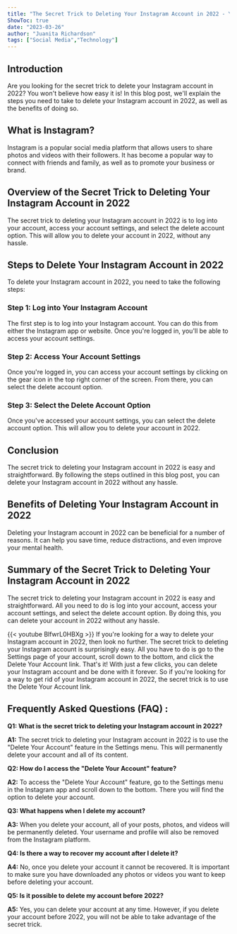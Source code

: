```yaml
---
title: "The Secret Trick to Deleting Your Instagram Account in 2022 - You Won't Believe How Easy It Is!"
ShowToc: true 
date: "2023-03-26"
author: "Juanita Richardson" 
tags: ["Social Media","Technology"]
---
```

## Introduction 

Are you looking for the secret trick to delete your Instagram account in 2022? You won't believe how easy it is! In this blog post, we'll explain the steps you need to take to delete your Instagram account in 2022, as well as the benefits of doing so.

## What is Instagram? 

Instagram is a popular social media platform that allows users to share photos and videos with their followers. It has become a popular way to connect with friends and family, as well as to promote your business or brand.

## Overview of the Secret Trick to Deleting Your Instagram Account in 2022 

The secret trick to deleting your Instagram account in 2022 is to log into your account, access your account settings, and select the delete account option. This will allow you to delete your account in 2022, without any hassle.

## Steps to Delete Your Instagram Account in 2022 

To delete your Instagram account in 2022, you need to take the following steps: 

### Step 1: Log into Your Instagram Account 

The first step is to log into your Instagram account. You can do this from either the Instagram app or website. Once you're logged in, you'll be able to access your account settings.

### Step 2: Access Your Account Settings

Once you're logged in, you can access your account settings by clicking on the gear icon in the top right corner of the screen. From there, you can select the delete account option.

### Step 3: Select the Delete Account Option

Once you've accessed your account settings, you can select the delete account option. This will allow you to delete your account in 2022.

## Conclusion 

The secret trick to deleting your Instagram account in 2022 is easy and straightforward. By following the steps outlined in this blog post, you can delete your Instagram account in 2022 without any hassle.

## Benefits of Deleting Your Instagram Account in 2022 

Deleting your Instagram account in 2022 can be beneficial for a number of reasons. It can help you save time, reduce distractions, and even improve your mental health.

## Summary of the Secret Trick to Deleting Your Instagram Account in 2022 

The secret trick to deleting your Instagram account in 2022 is easy and straightforward. All you need to do is log into your account, access your account settings, and select the delete account option. By doing this, you can delete your account in 2022 without any hassle.

{{< youtube BlfwrL0HBXg >}} 
If you're looking for a way to delete your Instagram account in 2022, then look no further. The secret trick to deleting your Instagram account is surprisingly easy. All you have to do is go to the Settings page of your account, scroll down to the bottom, and click the Delete Your Account link. That's it! With just a few clicks, you can delete your Instagram account and be done with it forever. So if you're looking for a way to get rid of your Instagram account in 2022, the secret trick is to use the Delete Your Account link.

## Frequently Asked Questions (FAQ) :
**Q1: What is the secret trick to deleting your Instagram account in 2022?**

**A1:** The secret trick to deleting your Instagram account in 2022 is to use the "Delete Your Account" feature in the Settings menu. This will permanently delete your account and all of its content.

**Q2: How do I access the "Delete Your Account" feature?**

**A2:** To access the "Delete Your Account" feature, go to the Settings menu in the Instagram app and scroll down to the bottom. There you will find the option to delete your account.

**Q3: What happens when I delete my account?**

**A3:** When you delete your account, all of your posts, photos, and videos will be permanently deleted. Your username and profile will also be removed from the Instagram platform.

**Q4: Is there a way to recover my account after I delete it?**

**A4:** No, once you delete your account it cannot be recovered. It is important to make sure you have downloaded any photos or videos you want to keep before deleting your account.

**Q5: Is it possible to delete my account before 2022?**

**A5:** Yes, you can delete your account at any time. However, if you delete your account before 2022, you will not be able to take advantage of the secret trick.


